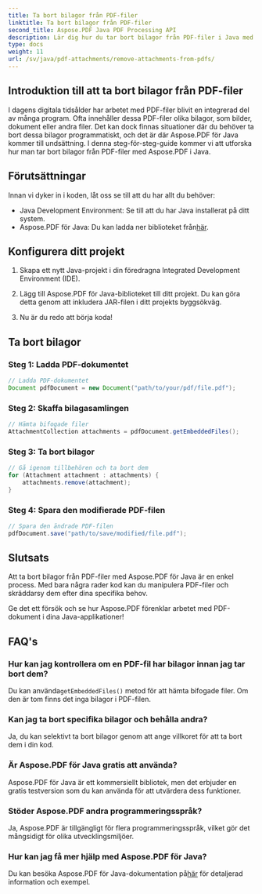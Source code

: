 ```yaml
---
title: Ta bort bilagor från PDF-filer
linktitle: Ta bort bilagor från PDF-filer
second_title: Aspose.PDF Java PDF Processing API
description: Lär dig hur du tar bort bilagor från PDF-filer i Java med Aspose.PDF. Steg-för-steg-guide och kod för PDF-manipulation.
type: docs
weight: 11
url: /sv/java/pdf-attachments/remove-attachments-from-pdfs/
---
```


## Introduktion till att ta bort bilagor från PDF-filer

I dagens digitala tidsålder har arbetet med PDF-filer blivit en integrerad del av många program. Ofta innehåller dessa PDF-filer olika bilagor, som bilder, dokument eller andra filer. Det kan dock finnas situationer där du behöver ta bort dessa bilagor programmatiskt, och det är där Aspose.PDF för Java kommer till undsättning. I denna steg-för-steg-guide kommer vi att utforska hur man tar bort bilagor från PDF-filer med Aspose.PDF i Java.

## Förutsättningar

Innan vi dyker in i koden, låt oss se till att du har allt du behöver:

- Java Development Environment: Se till att du har Java installerat på ditt system.
-  Aspose.PDF för Java: Du kan ladda ner biblioteket från[här](https://releases.aspose.com/pdf/java/).

## Konfigurera ditt projekt

1. Skapa ett nytt Java-projekt i din föredragna Integrated Development Environment (IDE).

2. Lägg till Aspose.PDF för Java-biblioteket till ditt projekt. Du kan göra detta genom att inkludera JAR-filen i ditt projekts byggsökväg.

3. Nu är du redo att börja koda!

## Ta bort bilagor

### Steg 1: Ladda PDF-dokumentet

```java
// Ladda PDF-dokumentet
Document pdfDocument = new Document("path/to/your/pdf/file.pdf");
```

### Steg 2: Skaffa bilagasamlingen

```java
// Hämta bifogade filer
AttachmentCollection attachments = pdfDocument.getEmbeddedFiles();
```

### Steg 3: Ta bort bilagor

```java
// Gå igenom tillbehören och ta bort dem
for (Attachment attachment : attachments) {
    attachments.remove(attachment);
}
```

### Steg 4: Spara den modifierade PDF-filen

```java
// Spara den ändrade PDF-filen
pdfDocument.save("path/to/save/modified/file.pdf");
```

## Slutsats

Att ta bort bilagor från PDF-filer med Aspose.PDF för Java är en enkel process. Med bara några rader kod kan du manipulera PDF-filer och skräddarsy dem efter dina specifika behov.

Ge det ett försök och se hur Aspose.PDF förenklar arbetet med PDF-dokument i dina Java-applikationer!

## FAQ's

### Hur kan jag kontrollera om en PDF-fil har bilagor innan jag tar bort dem?

 Du kan använda`getEmbeddedFiles()` metod för att hämta bifogade filer. Om den är tom finns det inga bilagor i PDF-filen.

### Kan jag ta bort specifika bilagor och behålla andra?

Ja, du kan selektivt ta bort bilagor genom att ange villkoret för att ta bort dem i din kod.

### Är Aspose.PDF för Java gratis att använda?

Aspose.PDF för Java är ett kommersiellt bibliotek, men det erbjuder en gratis testversion som du kan använda för att utvärdera dess funktioner.

### Stöder Aspose.PDF andra programmeringsspråk?

Ja, Aspose.PDF är tillgängligt för flera programmeringsspråk, vilket gör det mångsidigt för olika utvecklingsmiljöer.

### Hur kan jag få mer hjälp med Aspose.PDF för Java?

 Du kan besöka Aspose.PDF för Java-dokumentation på[här](https://reference.aspose.com/pdf/java/) för detaljerad information och exempel.